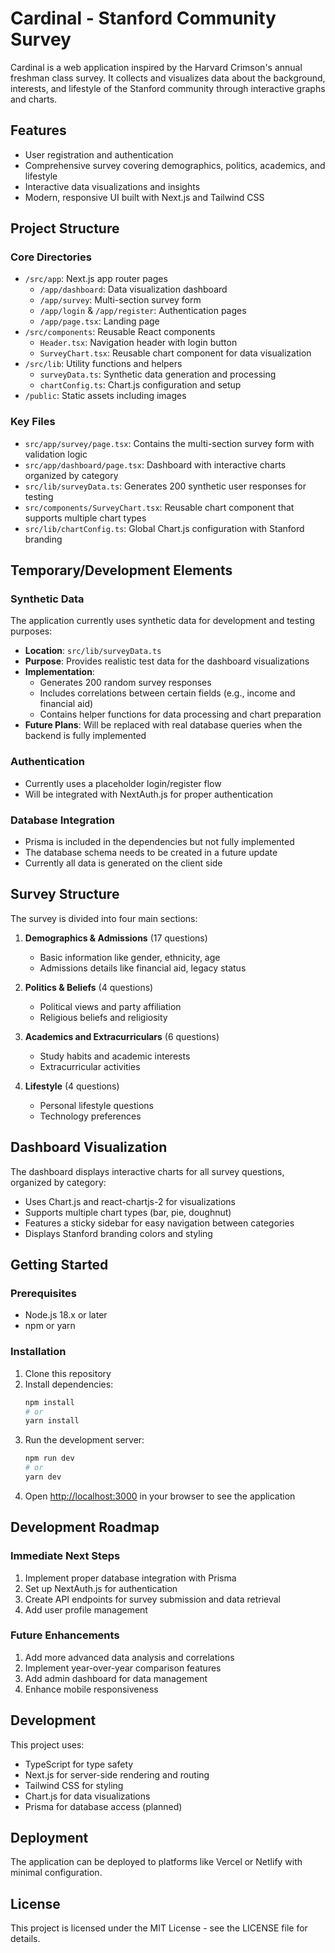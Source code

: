 # Cardinal - Stanford Community Survey

Cardinal is a web application inspired by the Harvard Crimson's annual freshman class survey. It collects and visualizes data about the background, interests, and lifestyle of the Stanford community through interactive graphs and charts.

## Features

- User registration and authentication
- Comprehensive survey covering demographics, politics, academics, and lifestyle
- Interactive data visualizations and insights
- Modern, responsive UI built with Next.js and Tailwind CSS

## Project Structure

### Core Directories

- `/src/app`: Next.js app router pages
  - `/app/dashboard`: Data visualization dashboard
  - `/app/survey`: Multi-section survey form
  - `/app/login` & `/app/register`: Authentication pages
  - `/app/page.tsx`: Landing page
- `/src/components`: Reusable React components
  - `Header.tsx`: Navigation header with login button
  - `SurveyChart.tsx`: Reusable chart component for data visualization
- `/src/lib`: Utility functions and helpers
  - `surveyData.ts`: Synthetic data generation and processing
  - `chartConfig.ts`: Chart.js configuration and setup
- `/public`: Static assets including images

### Key Files

- `src/app/survey/page.tsx`: Contains the multi-section survey form with validation logic
- `src/app/dashboard/page.tsx`: Dashboard with interactive charts organized by category
- `src/lib/surveyData.ts`: Generates 200 synthetic user responses for testing
- `src/components/SurveyChart.tsx`: Reusable chart component that supports multiple chart types
- `src/lib/chartConfig.ts`: Global Chart.js configuration with Stanford branding

## Temporary/Development Elements

### Synthetic Data

The application currently uses synthetic data for development and testing purposes:

- **Location**: `src/lib/surveyData.ts`
- **Purpose**: Provides realistic test data for the dashboard visualizations
- **Implementation**: 
  - Generates 200 random survey responses
  - Includes correlations between certain fields (e.g., income and financial aid)
  - Contains helper functions for data processing and chart preparation
- **Future Plans**: Will be replaced with real database queries when the backend is fully implemented

### Authentication

- Currently uses a placeholder login/register flow
- Will be integrated with NextAuth.js for proper authentication

### Database Integration

- Prisma is included in the dependencies but not fully implemented
- The database schema needs to be created in a future update
- Currently all data is generated on the client side

## Survey Structure

The survey is divided into four main sections:

1. **Demographics & Admissions** (17 questions)
   - Basic information like gender, ethnicity, age
   - Admissions details like financial aid, legacy status

2. **Politics & Beliefs** (4 questions)
   - Political views and party affiliation
   - Religious beliefs and religiosity

3. **Academics and Extracurriculars** (6 questions)
   - Study habits and academic interests
   - Extracurricular activities

4. **Lifestyle** (4 questions)
   - Personal lifestyle questions
   - Technology preferences

## Dashboard Visualization

The dashboard displays interactive charts for all survey questions, organized by category:

- Uses Chart.js and react-chartjs-2 for visualizations
- Supports multiple chart types (bar, pie, doughnut)
- Features a sticky sidebar for easy navigation between categories
- Displays Stanford branding colors and styling

## Getting Started

### Prerequisites

- Node.js 18.x or later
- npm or yarn

### Installation

1. Clone this repository
2. Install dependencies:
   ```bash
   npm install
   # or
   yarn install
   ```
3. Run the development server:
   ```bash
   npm run dev
   # or
   yarn dev
   ```
4. Open [http://localhost:3000](http://localhost:3000) in your browser to see the application

## Development Roadmap

### Immediate Next Steps

1. Implement proper database integration with Prisma
2. Set up NextAuth.js for authentication
3. Create API endpoints for survey submission and data retrieval
4. Add user profile management

### Future Enhancements

1. Add more advanced data analysis and correlations
2. Implement year-over-year comparison features
3. Add admin dashboard for data management
4. Enhance mobile responsiveness

## Development

This project uses:
- TypeScript for type safety
- Next.js for server-side rendering and routing
- Tailwind CSS for styling
- Chart.js for data visualizations
- Prisma for database access (planned)

## Deployment

The application can be deployed to platforms like Vercel or Netlify with minimal configuration.

## License

This project is licensed under the MIT License - see the LICENSE file for details. 